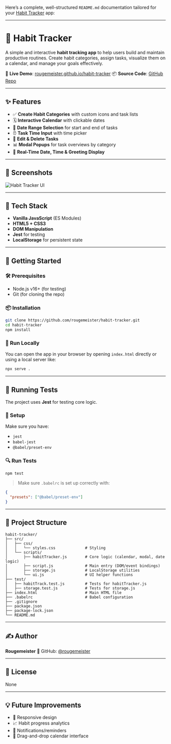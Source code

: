 Here’s a complete, well-structured `README.md` documentation tailored for your [Habit Tracker](https://rougemeister.github.io/habit-tracker/) app:

---

# 🧠 Habit Tracker

A simple and interactive **habit tracking app** to help users build and maintain productive routines.
Create habit categories, assign tasks, visualize them on a calendar, and manage your goals effectively.

🔗 **Live Demo**: [rougemeister.github.io/habit-tracker](https://rougemeister.github.io/habit-tracker)
📦 **Source Code**: [GitHub Repo](https://github.com/rougemeister/habit-tracker)

---

## ✨ Features

* ✅ **Create Habit Categories** with custom icons and task lists
* 🗓️ **Interactive Calendar** with clickable dates
* 📅 **Date Range Selection** for start and end of tasks
* ⏰ **Task Time Input** with time picker
* 📝 **Edit & Delete Tasks**
* 📊 **Modal Popups** for task overviews by category
* 🌙 **Real-Time Date, Time & Greeting Display**

---

## 📸 Screenshots

![Habit Tracker UI](https://raw.githubusercontent.com/rougemeister/habit-tracker/main/screenshot.png) <!-- Replace with your actual image path if needed -->

---

## 🧰 Tech Stack

* **Vanilla JavaScript** (ES Modules)
* **HTML5 + CSS3**
* **DOM Manipulation**
* **Jest** for testing
* **LocalStorage** for persistent state

---

## 🚀 Getting Started

### 🛠️ Prerequisites

* Node.js v16+ (for testing)
* Git (for cloning the repo)

### 📦 Installation

```bash
git clone https://github.com/rougemeister/habit-tracker.git
cd habit-tracker
npm install
```

### 🔧 Run Locally

You can open the app in your browser by opening `index.html` directly or using a local server like:

```bash
npx serve .
```

---

## 🧪 Running Tests

The project uses **Jest** for testing core logic.

### 🧰 Setup

Make sure you have:

* `jest`
* `babel-jest`
* `@babel/preset-env`

### 🔍 Run Tests

```bash
npm test
```

> Make sure `.babelrc` is set up correctly with:

```json
{
  "presets": ["@babel/preset-env"]
}
```

---

## 📁 Project Structure

```
habit-tracker/
├── src/
│   ├── css/
│   │   └── styles.css             # Styling
│   └── scripts/
│       ├── habitTracker.js        # Core logic (calendar, modal, date logic)
│       ├── script.js              # Main entry (DOM/event bindings)
│       ├── storage.js             # LocalStorage utilities
│       └── ui.js                  # UI helper functions
├── test/
│   ├── habitTrack.test.js         # Tests for habitTracker.js
│   ├── storage.test.js            # Tests for storage.js
├── index.html                     # Main HTML file
├── .babelrc                       # Babel configuration
├── .gitignore
├── package.json
├── package-lock.json
└── README.md

```

---

## ✍️ Author

**Rougemeister**
🔗 GitHub: [@rougemeister](https://github.com/rougemeister)

---

## 📄 License
None

---

## 💡 Future Improvements

* 📱 Responsive design
* 📈 Habit progress analytics
* 🔔 Notifications/reminders
* 🧩 Drag-and-drop calendar interface

